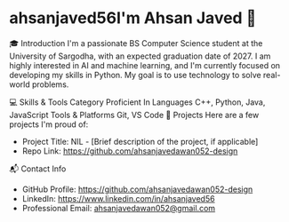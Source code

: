 # ahsanjaved56I'm Ahsan Javed 👋

🎓 Introduction
I'm a passionate BS Computer Science student at the University of Sargodha, with an expected graduation date of 2027. I am highly interested in AI and machine learning, and I'm currently focused on developing my skills in Python. My goal is to use technology to solve real-world problems.

💻 Skills & Tools
Category	Proficient In
Languages	C++, Python, Java, JavaScript
Tools & Platforms	Git, VS Code
🚀 Projects
Here are a few projects I'm proud of:
- Project Title: NIL - [Brief description of the project, if applicable]
- Repo Link: https://github.com/ahsanjavedawan052-design

📬 Contact Info
- GitHub Profile: https://github.com/ahsanjavedawan052-design
- LinkedIn: https://www.linkedin.com/in/ahsanjaved56
- Professional Email: ahsanjavedawan052@gmail.com
